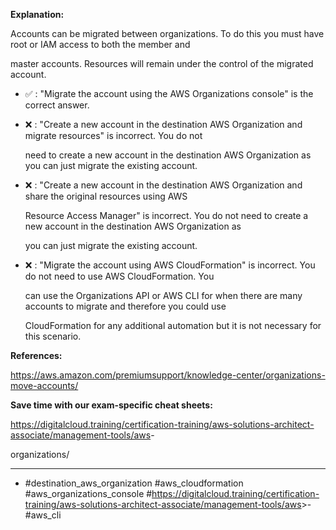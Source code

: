 **Explanation:**

Accounts can be migrated between organizations. To do this you must have root or IAM access to both the member and

master accounts. Resources will remain under the control of the migrated account.

- ✅ :  "Migrate the account using the AWS Organizations console" is the correct answer.

- ❌ :  "Create a new account in the destination AWS Organization and migrate resources" is incorrect. You do not

  need to create a new account in the destination AWS Organization as you can just migrate the existing account.

- ❌ :  "Create a new account in the destination AWS Organization and share the original resources using AWS

  Resource Access Manager" is incorrect. You do not need to create a new account in the destination AWS Organization as

  you can just migrate the existing account.

- ❌ :  "Migrate the account using AWS CloudFormation" is incorrect. You do not need to use AWS CloudFormation. You

  can use the Organizations API or AWS CLI for when there are many accounts to migrate and therefore you could use

  CloudFormation for any additional automation but it is not necessary for this scenario.

**References:**

<https://aws.amazon.com/premiumsupport/knowledge-center/organizations-move-accounts/>

**Save time with our exam-specific cheat sheets:**

<https://digitalcloud.training/certification-training/aws-solutions-architect-associate/management-tools/aws>-

organizations/

----

- #destination_aws_organization #aws_cloudformation #aws_organizations_console #<https://digitalcloud.training/certification-training/aws-solutions-architect-associate/management-tools/aws>>- #aws_cli
